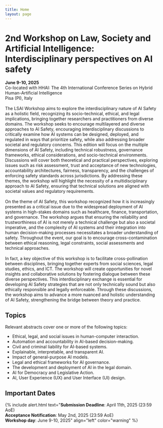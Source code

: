 ```yaml
---
title: Home
layout: page
---
```


# 2nd Workshop on Law, Society and Artificial Intelligence: Interdisciplinary perspectives on AI safety
**June 9-10, 2025**<br>
Co-located with HHAI: The 4th International Conference Series on Hybrid Human-Artificial Intelligence<br> 
Pisa (PI), Italy
<br>
<br>
The LSAI Workshop aims to explore the interdisciplinary nature of AI Safety as a holistic field, recognizing its socio-technical, ethical, and legal implications, bringing together researchers and practitioners from diverse domains. The workshop seeks to encourage multilayered and diverse approaches to AI Safety, encouraging interdisciplinary discussions to critically examine how AI systems can be designed, deployed, and regulated in ways that prioritize safety, while also addressing broader societal and regulatory concerns.
This edition will focus on the multiple dimensions of AI Safety, including technical robustness, governance frameworks, ethical considerations, and socio-technical environments. Discussions will cover both theoretical and practical perspectives, exploring issues such as risk assessment, trust and acceptance of new technologies, accountability architectures, fairness, transparency, and the challenges of enforcing safety standards across jurisdictions. By addressing these themes, the workshop will highlight the necessity of a multidisciplinary approach to AI Safety, ensuring that technical solutions are aligned with societal values and regulatory requirements.
<br><br>
On the theme of AI Safety, this workshop recognized how it is increasingly presented as a critical issue due to the widespread deployment of AI systems in high-stakes domains such as healthcare, finance, transportation, and governance. The workshop argues that ensuring the reliability and trustworthiness of AI is not merely a technical challenge but also a societal imperative, and the complexity of AI systems and their integration into human decision-making processes necessitates a broader understanding of safety. Throughout the event, our goal is to encourage cross-contamination between ethical reasoning, legal constraints, social assessments and technical approaches.
<br><br>
In fact, a key objective of this workshop is to facilitate cross-pollination between disciplines, bringing together experts from social sciences, legal studies, ethics, and ICT. The workshop will create opportunities for novel insights and collaborative solutions by fostering dialogue between these diverse perspectives. This interdisciplinary exchange is essential for developing AI Safety strategies that are not only technically sound but also ethically responsible and legally enforceable. Through these discussions, the workshop aims to advance a more nuanced and holistic understanding of AI Safety, strengthening the bridge between theory and practice.


## Topics 
Relevant abstracts cover one or more of the following topics:
- Ethical, legal, and social issues in human-computer interaction.
- Automation and accountability in AI-based decision-making.
- Civil and criminal liability for AI-based systems.
- Explainable, interpretable, and transparent AI.
- Impact of general-purpose AI models.
- Legal and ethical frameworks for AI governance. 
- The development and deployment of AI in the legal domain.
- AI for Democracy and Legislative Action.
- AI, User Experience (UX) and User Interface (UI) design.

## Important Dates
{% include alert.html text="**Submission Deadline**: April 11th, 2025 (23:59 AoE)<br>
**Acceptance Notification**: May 2nd, 2025 (23:59 AoE)<br>
**Workshop day**: June 9-10, 2025" align="left" color="warning" %}


